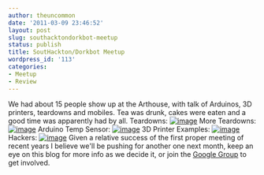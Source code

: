 ```yaml
---
author: theuncommon
date: '2011-03-09 23:46:52'
layout: post
slug: southacktondorkbot-meetup
status: publish
title: SoutHackton/Dorkbot Meetup
wordpress_id: '113'
categories:
- Meetup
- Review
---
```


We had about 15 people show up at the Arthouse, with talk of Arduinos,
3D printers, teardowns and mobiles. Tea was drunk, cakes were eaten and
a good time was apparently had by all. Teardowns:
[![image](http://farm6.static.flickr.com/5178/5513423324_f09268a54c.jpg)](http://www.flickr.com/photos/57119013@N03/5513423324/sizes/m/in/photostream/)
More Teardowns:
[![image](http://farm6.static.flickr.com/5179/5513418630_7ba238dc0b.jpg)](http://www.flickr.com/photos/57119013@N03/5513418630/sizes/m/in/photostream/)
Arduino Temp Sensor:
[![image](http://farm6.static.flickr.com/5098/5513421910_d26386408a.jpg)](http://www.flickr.com/photos/57119013@N03/5513421910/sizes/m/in/photostream/)
3D Printer Examples:
[![image](http://farm6.static.flickr.com/5132/5512824671_b827fd3941.jpg)](http://www.flickr.com/photos/57119013@N03/5512824671/sizes/m/in/photostream/)
Hackers:
[![image](http://farm6.static.flickr.com/5092/5512821035_596a8bc824.jpg)](http://www.flickr.com/photos/57119013@N03/5512821035/sizes/m/in/photostream/)
Given a relative success of the first proper meeting of recent years I
believe we'll be pushing for another one next month, keep an eye on this
blog for more info as we decide it, or join the [Google
Group](http://groups.google.com/group/southackton) to get involved.
